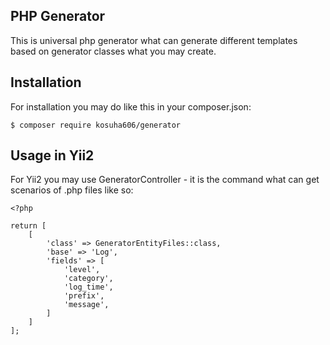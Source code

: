 PHP Generator
---

This is universal php generator what can
generate different templates based on 
generator classes what you may create.

Installation
---

For installation you may do like this in your composer.json:
```
$ composer require kosuha606/generator
```

Usage in Yii2
---

For Yii2 you may use GeneratorController - it is the command
what can get scenarios of .php files like so:
```
<?php

return [
    [
        'class' => GeneratorEntityFiles::class,
        'base' => 'Log',
        'fields' => [
            'level',
            'category',
            'log_time',
            'prefix',
            'message',
        ]
    ]
];
```
